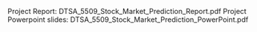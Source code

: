 Project Report: DTSA_5509_Stock_Market_Prediction_Report.pdf
Project Powerpoint slides: DTSA_5509_Stock_Market_Prediction_PowerPoint.pdf
